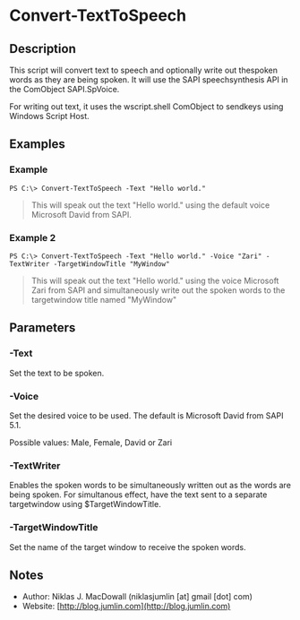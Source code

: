 # Convert-TextToSpeech

## Description

This script will convert text to speech and optionally write out thespoken words as they are being spoken. It will use the SAPI speechsynthesis API in the ComObject SAPI.SpVoice. 

For writing out text, it uses the wscript.shell ComObject to sendkeys using Windows Script Host.

## Examples

### Example

    PS C:\> Convert-TextToSpeech -Text "Hello world."
>This will speak out the text "Hello world." using the default voice Microsoft David from SAPI.

### Example 2

    PS C:\> Convert-TextToSpeech -Text "Hello world." -Voice "Zari" -TextWriter -TargetWindowTitle "MyWindow"
>This will speak out the text "Hello world." using the voice Microsoft Zari from SAPI and simultaneously write out the spoken words to the targetwindow title named "MyWindow"

## Parameters

### -Text

Set the text to be spoken.

### -Voice

Set the desired voice to be used. The default is Microsoft David from SAPI 5.1.

Possible values: Male, Female, David or Zari

### -TextWriter

Enables the spoken words to be simultaneously written out as the words are being spoken. For simultanous effect, have the text sent to a separate targetwindow using $TargetWindowTitle.

### -TargetWindowTitle

Set the name of the target window to receive the spoken words.

## Notes

- Author: Niklas J. MacDowall (niklasjumlin [at] gmail [dot] com)
- Website: [http://blog.jumlin.com](http://blog.jumlin.com)
